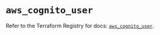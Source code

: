 # `aws_cognito_user`

Refer to the Terraform Registry for docs: [`aws_cognito_user`](https://registry.terraform.io/providers/hashicorp/aws/5.89.0/docs/resources/cognito_user).
